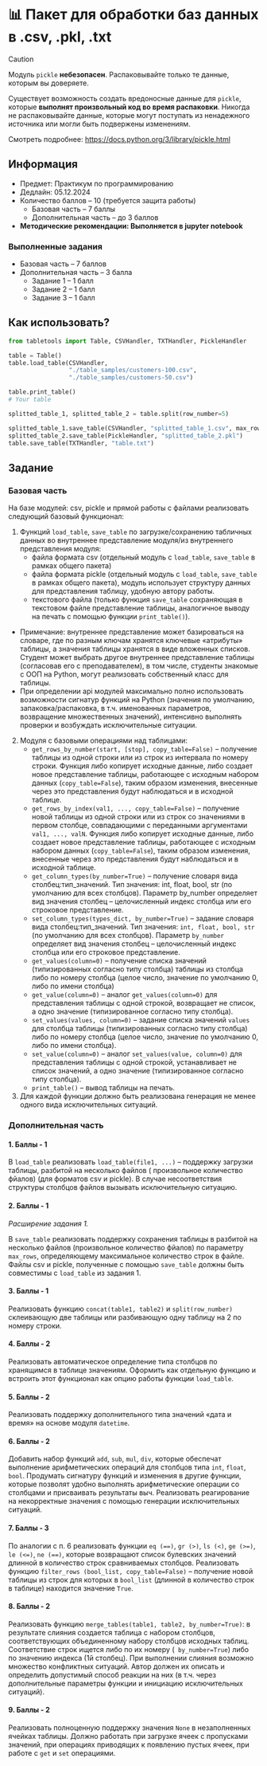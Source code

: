 # 📊 Пакет для обработки баз данных в .csv, .pkl, .txt

> [!CAUTION]
> Модуль `pickle` **небезопасен**. Распаковывайте только те данные, которым вы доверяете.
>
> Существует возможность создать вредоносные данные для `pickle`, которые **выполнят произвольный код во время
распаковки**. Никогда не распаковывайте данные, которые могут поступать из ненадежного источника или могли быть
> подвержены изменениям.
>
> Смотреть подробнее: https://docs.python.org/3/library/pickle.html

## Информация

- Предмет: Практикум по программированию
- Дедлайн: 05.12.2024
- Количество баллов – 10 (требуется защита работы)
    - Базовая часть – 7 баллы
    - Дополнительная часть – до 3 баллов
- **Методические рекомендации: Выполняется в jupyter notebook**

### Выполненные задания

- Базовая часть – 7 баллов
- Дополнительная часть – 3 балла
    - Задание 1 – 1 балл
    - Задание 2 – 1 балл
    - Задание 3 – 1 балл

## Как использовать?

```python
from tabletools import Table, CSVHandler, TXTHandler, PickleHandler

table = Table()
table.load_table(CSVHandler,
                 "./table_samples/customers-100.csv",
                 "./table_samples/customers-50.csv")

table.print_table()
# Your table

splitted_table_1, splitted_table_2 = table.split(row_number=5)

splitted_table_1.save_table(CSVHandler, "splitted_table_1.csv", max_rows=20)
splitted_table_2.save_table(PickleHandler, "splitted_table_2.pkl")
table.save_table(TXTHandler, "table.txt")
```

## Задание

### Базовая часть

На базе модулей: csv, pickle и прямой работы с файлами реализовать следующий базовый функционал:

1. Функций `load_table`, `save_table` по загрузке/сохранению табличных данных во внутреннее представление модуля/из
   внутреннего представления модуля:
    - файла формата csv (отдельный модуль с `load_table`, `save_table` в рамках общего пакета)
    - файла формата pickle (отдельный модуль с `load_table`, `save_table` в рамках общего пакета), модуль использует
      структуру данных для представления таблицу, удобную автору работы.
    - текстового файла (только функция `save_table` сохраняющая в текстовом файле представление таблицы, аналогичное
      выводу на печать с помощью функции `print_table()`).

- Примечание: внутреннее представление может базироваться на словаре, где по разным ключам хранятся ключевые «атрибуты»
  таблицы, а значения таблицы хранятся в виде вложенных списков. Студент может выбрать другое внутреннее представление
  таблицы (согласовав его с преподавателем), в том числе, студенты знакомые с ООП на Python, могут реализовать
  собственный класс для таблицы.
- При определении api модулей максимально полно использовать возможности сигнатур функций на Python (значения по
  умолчанию, запаковка/распаковка, в т.ч. именованных параметров, возвращение множественных значений), интенсивно
  выполнять проверки и возбуждать исключительные ситуации.

2. Модуля с базовыми операциями над таблицами:
    - `get_rows_by_number(start, [stop], copy_table=False)` – получение таблицы из одной строки или из строк из
      интервала
      по номеру строки. Функция либо копирует исходные данные, либо создает новое представление таблицы, работающее с
      исходным набором данных (`copy_table=False`), таким образом изменения, внесенные через это представления будут
      наблюдаться и в исходной таблице.
    - `get_rows_by_index(val1, ..., copy_table=False)` – получение новой таблицы из одной строки или из строк со
      значениями
      в первом столбце, совпадающими с переданными аргументами `val1, ..., valN`. Функция либо копирует исходные данные,
      либо создает новое представление таблицы, работающее с исходным набором данных (`copy_table=False`), таким образом
      изменения, внесенные через это представления будут наблюдаться и в исходной таблице.
    - `get_column_types(by_number=True)` – получение словаря вида столбец:тип_значений. Тип значения: int, float, bool,
      str (по умолчанию для всех столбцов). Параметр by_number определяет вид значения столбец – целочисленный индекс
      столбца или его строковое представление.
    - `set_column_types(types_dict, by_number=True)` – задание словаря вида столбец:тип_значений. Тип значения: `int,
      float, bool, str` (по умолчанию для всех столбцов). Параметр `by_number` определяет вид значения столбец –
      целочисленный индекс столбца или его строковое представление.
    - `get_values(column=0)` – получение списка значений (типизированных согласно типу столбца) таблицы из столбца либо
      по
      номеру столбца (целое число, значение по умолчанию 0, либо по имени столбца)
    - `get_value(column=0)` – аналог `get_values(column=0)` для представления таблицы с одной строкой, возвращает не
      список,
      а одно значение (типизированное согласно типу столбца).
    - `set_values(values, column=0)` – задание списка значений `values` для столбца таблицы (типизированных согласно
      типу
      столбца) либо по номеру столбца (целое число, значение по умолчанию 0, либо по имени столбца).
    - `set_value(column=0)` – аналог `set_values(value, column=0)` для представления таблицы с одной строкой,
      устанавливает
      не список значений, а одно значение (типизированное согласно типу столбца).
    - `print_table()` – вывод таблицы на печать.
3. Для каждой функции должно быть реализована генерация не менее одного вида исключительных ситуаций.

### Дополнительная часть

#### 1. Баллы - 1

В `load_table` реализовать `load_table(file1, ...)` – поддержку загрузки таблицы, разбитой на несколько файлов (
произвольное количество фйалов) (для форматов csv и pickle). В случае несоответствия структуры столбцов файлов вызывать
исключительную ситуацию.

#### 2. Баллы - 1

_Расширение задания 1._

В `save_table` реализовать поддержку сохранения таблицы в разбитой на несколько файлов (произвольное количество фйалов)
по
параметру `max_rows`, определяющему максимальное количество строк в файле. Файлы csv и pickle, полученные с помощью
`save_table` должны быть совместимы с `load_table` из задания 1.

#### 3. Баллы - 1

Реализовать функцию `concat(table1, table2)` и `split(row_number)` склеивающую две таблицы или разбивающую одну таблицу
на 2
по номеру строки.

#### 4. Баллы - 2

Реализовать автоматическое определение типа столбцов по хранящимся в таблице значениям. Оформить как отдельную функцию и
встроить этот функционал как опцию работы функции `load_table`.

#### 5. Баллы - 2

Реализовать поддержку дополнительного типа значений «дата и время» на основе модуля `datetime`.

#### 6. Баллы - 2

Добавить набор функций `add`, `sub`, `mul`, `div`, которые обеспечат выполнение арифметических операций для столбцов
типа `int`,
`float`, `bool`. Продумать сигнатуру функций и изменения в другие функции, которые позволят удобно выполнять
арифметические
операции со столбцами и присваивать результаты выч. Реализовать реагирование на некорректные значения с помощью
генерации исключительных ситуаций.

#### 7. Баллы - 3

По аналогии с п. 6 реализовать функции `eq (==)`, `gr (>)`, `ls (<)`, `ge (>=)`, `le (<=)`, `ne (==)`, которые
возвращают список
булевских значений длинной в количество строк сравниваемых столбцов. Реализовать функцию `filter_rows (bool_list,
copy_table=False)` – получение новой таблицы из строк для которых в `bool_list` (длинной в количество строк в таблице)
находится значение `True`.

#### 8. Баллы - 2

Реализовать функцию `merge_tables(table1, table2, by_number=True)`: в результате слияния создается таблица с набором
столбцов, соответствующих объединенному набору столбцов исходных таблиц. Соответствие строк ищется либо по их номеру (`
by_number=True`) либо по значению индекса (1й столбец). При выполнении слияния возможно множество конфликтных ситуаций.
Автор должен их описать и определить допустимый способ реакции на них (в т.ч. через дополнительные параметры функции и
инициацию исключительных ситуаций).

#### 9. Баллы - 2

Реализовать полноценную поддержку значения `None` в незаполненных ячейках таблицы. Должно работать при загрузке ячеек с
пропусками значений, при операциях приводящих к появлению пустых ячеек, при работе с `get` и `set` операциями.
